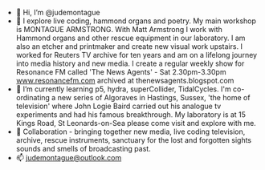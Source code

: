 - 👋 Hi, I’m @judemontague
- 👀 I explore live coding, hammond organs and poetry. My main workshop is MONTAGUE ARMSTRONG. With Matt Armstrong I work with Hammond organs and other rescue equipment in our laboratory. I am also an etcher and printmaker and create new visual work upstairs. I worked for Reuters TV archive for ten years and am on a lifelong journey into media history and new media. I create a regular weekly show for Resonance FM called 'The News Agents' - Sat 2.30pm-3.30pm www.resonancefm.com archived at thenewsagents.blogspot.com
- 🌱 I’m currently learning p5, hydra, superCollider, TidalCycles. I'm co-ordinating a new series of Algoraves in Hastings, Sussex, 'the home of television' where John Logie Baird carried out his analogue tv experiments and had his famous breakthrough. My laboratory is at 15 Kings Road, St Leonards-on-Sea please come visit and explore with me.
- 💞️ Collaboration - bringing together new media, live coding television, archive, rescue instruments, sanctuary for the lost and forgotten sights sounds and smells of broadcasting past.
- 📫 judemontague@outlook.com

<!---
judemontague/judemontague is a ✨ special ✨ repository because its `README.md` (this file) appears on your GitHub profile.
You can click the Preview link to take a look at your changes.
--->
